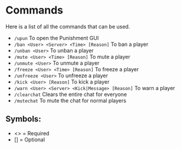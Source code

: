 # Commands
Here is a list of all the commands that can be used.
<br>

* `/upun`
  To open the Punishment GUI
* `/ban <User> <Server> <Time> [Reason]`
  To ban a player
* `/unban <User>`
  To unban a player
* `/mute <User> <Time> [Reason]`
  To mute a player
* `/unmute <User>`
  To unmute a player
* `/freeze <User> <Time> [Reason]`
  To freeze a player
* `/unfreeze <User>`
  To unfreeze a player
* `/kick <User> [Reason]`
  To kick a player
* `/warn <User> <Server> <Kick|Message> [Reason]`
  To warn a player
* `/clearchat`
  Clears the entire chat for everyone
* `/mutechat`
  To mute the chat for normal players
  <br>

## Symbols:
- <> = Required
- [] = Optional
